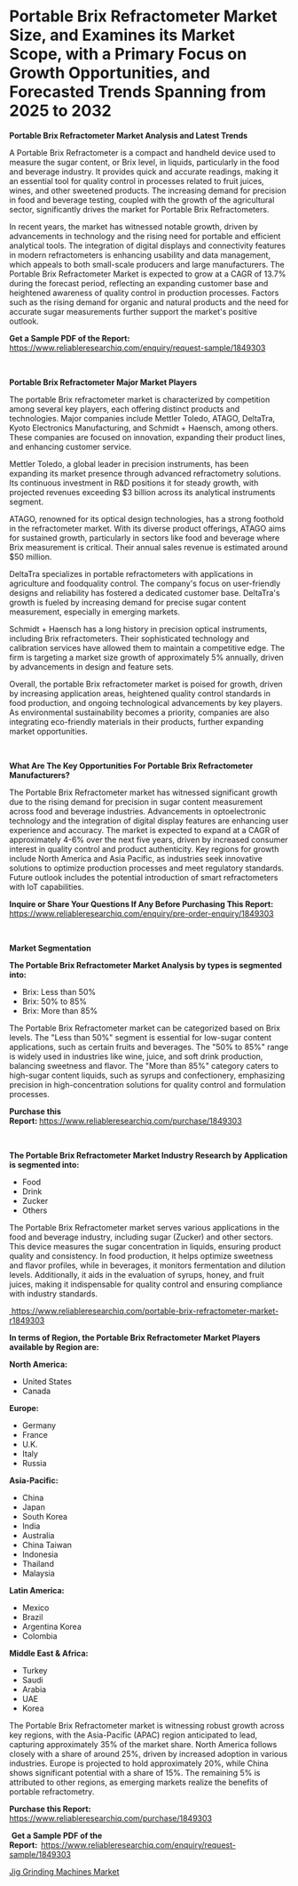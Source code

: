 <p><h1>Portable Brix Refractometer Market Size, and Examines its Market Scope, with a Primary Focus on Growth Opportunities, and Forecasted Trends Spanning from 2025 to 2032</h1></p><p><strong>Portable Brix Refractometer Market Analysis and Latest Trends</strong></p>
<p><p>A Portable Brix Refractometer is a compact and handheld device used to measure the sugar content, or Brix level, in liquids, particularly in the food and beverage industry. It provides quick and accurate readings, making it an essential tool for quality control in processes related to fruit juices, wines, and other sweetened products. The increasing demand for precision in food and beverage testing, coupled with the growth of the agricultural sector, significantly drives the market for Portable Brix Refractometers.</p><p>In recent years, the market has witnessed notable growth, driven by advancements in technology and the rising need for portable and efficient analytical tools. The integration of digital displays and connectivity features in modern refractometers is enhancing usability and data management, which appeals to both small-scale producers and large manufacturers. The Portable Brix Refractometer Market is expected to grow at a CAGR of 13.7% during the forecast period, reflecting an expanding customer base and heightened awareness of quality control in production processes. Factors such as the rising demand for organic and natural products and the need for accurate sugar measurements further support the market's positive outlook.</p></p>
<p><strong>Get a Sample PDF of the Report:&nbsp;</strong> <a href="https://www.reliableresearchiq.com/enquiry/request-sample/1849303?utm_campaign=2442&utm_medium=2&utm_source=Github&utm_content=ia&utm_term=22022025&utm_id=portable-brix-refractometer">https://www.reliableresearchiq.com/enquiry/request-sample/1849303</a></p>
<p>&nbsp;</p>
<p><strong>Portable Brix Refractometer Major Market Players</strong></p>
<p><p>The portable Brix refractometer market is characterized by competition among several key players, each offering distinct products and technologies. Major companies include Mettler Toledo, ATAGO, DeltaTra, Kyoto Electronics Manufacturing, and Schmidt + Haensch, among others. These companies are focused on innovation, expanding their product lines, and enhancing customer service.</p><p>Mettler Toledo, a global leader in precision instruments, has been expanding its market presence through advanced refractometry solutions. Its continuous investment in R&D positions it for steady growth, with projected revenues exceeding $3 billion across its analytical instruments segment.</p><p>ATAGO, renowned for its optical design technologies, has a strong foothold in the refractometer market. With its diverse product offerings, ATAGO aims for sustained growth, particularly in sectors like food and beverage where Brix measurement is critical. Their annual sales revenue is estimated around $50 million.</p><p>DeltaTra specializes in portable refractometers with applications in agriculture and foodquality control. The company's focus on user-friendly designs and reliability has fostered a dedicated customer base. DeltaTra's growth is fueled by increasing demand for precise sugar content measurement, especially in emerging markets.</p><p>Schmidt + Haensch has a long history in precision optical instruments, including Brix refractometers. Their sophisticated technology and calibration services have allowed them to maintain a competitive edge. The firm is targeting a market size growth of approximately 5% annually, driven by advancements in design and feature sets.</p><p>Overall, the portable Brix refractometer market is poised for growth, driven by increasing application areas, heightened quality control standards in food production, and ongoing technological advancements by key players. As environmental sustainability becomes a priority, companies are also integrating eco-friendly materials in their products, further expanding market opportunities.</p></p>
<p>&nbsp;</p>
<p><strong>What Are The Key Opportunities For Portable Brix Refractometer Manufacturers?</strong></p>
<p><p>The Portable Brix Refractometer market has witnessed significant growth due to the rising demand for precision in sugar content measurement across food and beverage industries. Advancements in optoelectronic technology and the integration of digital display features are enhancing user experience and accuracy. The market is expected to expand at a CAGR of approximately 4-6% over the next five years, driven by increased consumer interest in quality control and product authenticity. Key regions for growth include North America and Asia Pacific, as industries seek innovative solutions to optimize production processes and meet regulatory standards. Future outlook includes the potential introduction of smart refractometers with IoT capabilities.</p></p>
<p><strong>Inquire or Share Your Questions If Any Before Purchasing This Report:</strong> <a href="https://www.reliableresearchiq.com/enquiry/pre-order-enquiry/1849303?utm_campaign=2442&utm_medium=2&utm_source=Github&utm_content=ia&utm_term=22022025&utm_id=portable-brix-refractometer">https://www.reliableresearchiq.com/enquiry/pre-order-enquiry/1849303</a></p>
<p>&nbsp;</p>
<p><strong>Market Segmentation</strong></p>
<p><strong>The Portable Brix Refractometer Market Analysis by types is segmented into:</strong></p>
<p><ul><li>Brix: Less than 50%</li><li>Brix: 50% to 85%</li><li>Brix: More than 85%</li></ul></p>
<p><p>The Portable Brix Refractometer market can be categorized based on Brix levels. The "Less than 50%" segment is essential for low-sugar content applications, such as certain fruits and beverages. The "50% to 85%" range is widely used in industries like wine, juice, and soft drink production, balancing sweetness and flavor. The "More than 85%" category caters to high-sugar content liquids, such as syrups and confectionery, emphasizing precision in high-concentration solutions for quality control and formulation processes.</p></p>
<p><strong>Purchase this Report:&nbsp;</strong><a href="https://www.reliableresearchiq.com/purchase/1849303?utm_campaign=2442&utm_medium=2&utm_source=Github&utm_content=ia&utm_term=22022025&utm_id=portable-brix-refractometer">https://www.reliableresearchiq.com/purchase/1849303</a></p>
<p>&nbsp;</p>
<p><strong>The Portable Brix Refractometer Market Industry Research by Application is segmented into:</strong></p>
<p><ul><li>Food</li><li>Drink</li><li>Zucker</li><li>Others</li></ul></p>
<p><p>The Portable Brix Refractometer market serves various applications in the food and beverage industry, including sugar (Zucker) and other sectors. This device measures the sugar concentration in liquids, ensuring product quality and consistency. In food production, it helps optimize sweetness and flavor profiles, while in beverages, it monitors fermentation and dilution levels. Additionally, it aids in the evaluation of syrups, honey, and fruit juices, making it indispensable for quality control and ensuring compliance with industry standards.</p></p>
<p><a href="https://www.reliableresearchiq.com/portable-brix-refractometer-market-r1849303?utm_campaign=2442&utm_medium=2&utm_source=Github&utm_content=ia&utm_term=22022025&utm_id=portable-brix-refractometer">&nbsp;https://www.reliableresearchiq.com/portable-brix-refractometer-market-r1849303</a></p>
<p><strong>In terms of Region, the Portable Brix Refractometer Market Players available by Region are:</strong></p>
<p>
    <p> <strong> North America: </strong>
        <ul>
            <li>United States</li>
            <li>Canada</li>
        </ul>
        </p> 
    <p> <strong> Europe: </strong>
        <ul>
            <li>Germany</li>
            <li>France</li>
            <li>U.K.</li>
            <li>Italy</li>
            <li>Russia</li>
        </ul>
        </p> 
    <p> <strong> Asia-Pacific: </strong>
        <ul>
            <li>China</li>
            <li>Japan</li>
            <li>South Korea</li>
            <li>India</li>
            <li>Australia</li>
            <li>China Taiwan</li>
            <li>Indonesia</li>
            <li>Thailand</li>
            <li>Malaysia</li>
        </ul>
        </p> 
    <p> <strong> Latin America: </strong>
        <ul>
            <li>Mexico</li>
            <li>Brazil</li>
            <li>Argentina Korea</li>
            <li>Colombia</li>
        </ul>
        </p> 
    <p> <strong> Middle East & Africa: </strong>
        <ul>
            <li>Turkey</li>
            <li>Saudi</li>
            <li>Arabia</li>
            <li>UAE</li>
            <li>Korea</li>
        </ul>
    </p>
    </p>
<p><p>The Portable Brix Refractometer market is witnessing robust growth across key regions, with the Asia-Pacific (APAC) region anticipated to lead, capturing approximately 35% of the market share. North America follows closely with a share of around 25%, driven by increased adoption in various industries. Europe is projected to hold approximately 20%, while China shows significant potential with a share of 15%. The remaining 5% is attributed to other regions, as emerging markets realize the benefits of portable refractometry.</p></p>
<p><strong>Purchase this Report: </strong><a href="https://www.reliableresearchiq.com/purchase/1849303?utm_campaign=2442&utm_medium=2&utm_source=Github&utm_content=ia&utm_term=22022025&utm_id=portable-brix-refractometer">https://www.reliableresearchiq.com/purchase/1849303</a></p>
<p>&nbsp;<strong>Get a Sample PDF of the Report:&nbsp;&nbsp;</strong><a href="https://www.reliableresearchiq.com/enquiry/request-sample/1849303?utm_campaign=2442&utm_medium=2&utm_source=Github&utm_content=ia&utm_term=22022025&utm_id=portable-brix-refractometer">https://www.reliableresearchiq.com/enquiry/request-sample/1849303</a></p>
<p><strong></strong></p>
<p><p><a href="https://github.com/chaturberville8181/Market-Research-Report-List-1/blob/main/jig-grinding-machines-market.md?utm_campaign=2442&utm_medium=2&utm_source=Github&utm_content=ia&utm_term=22022025&utm_id=portable-brix-refractometer">Jig Grinding Machines Market</a></p></p>